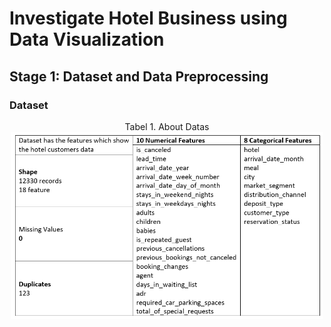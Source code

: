 # Investigate Hotel Business using Data Visualization
## Stage 1: Dataset and Data Preprocessing
### Dataset
<p align = "center">
  Tabel 1. About Datas
<kdb><img src = "Images/About_data.png" width = 500px></kbd>
